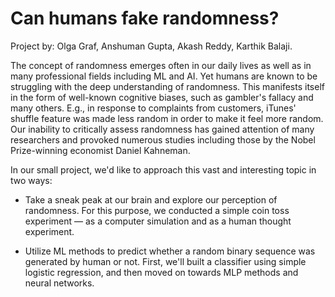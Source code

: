 # Can humans fake randomness?

Project by: Olga Graf, Anshuman Gupta, Akash Reddy, Karthik Balaji.

The concept of randomness emerges often in our daily lives as well as in many professional fields including ML and AI. Yet humans are known to be struggling with the deep understanding of randomness. This manifests itself in the form of well-known cognitive biases, such as gambler's fallacy and many others. E.g., in response to complaints from customers, iTunes' shuffle feature was made less random in order to make it feel more random.
Our inability to critically assess randomness has gained attention of many researchers and provoked numerous studies including those by the Nobel Prize-winning economist Daniel Kahneman.

In our small project, we'd like to approach this vast and interesting topic in two ways:

- Take a sneak peak at our brain and explore our perception of randomness. For this purpose, we conducted a simple coin toss experiment — as a computer simulation and as a human thought experiment.

- Utilize ML methods to predict whether a random binary sequence was generated by human or not. First, we'll built a classifier using simple logistic regression, and then moved on towards MLP methods and neural networks.
